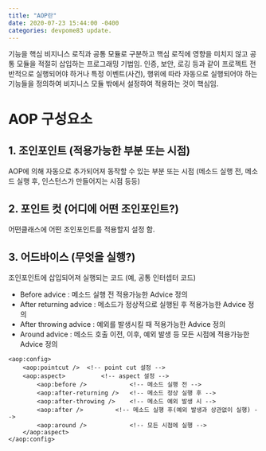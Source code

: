 ```yaml
---
title: "AOP란"
date: 2020-07-23 15:44:00 -0400
categories: devpome83 update.
---
```


기능을 핵심 비지니스 로직과 공통 모듈로 구분하고 핵심 로직에 영향을 미치지 않고 공통 모듈을 적절히 삽입하는 프로그래밍 기법임.
인증, 보안, 로깅 등과 같이 프로젝트 전반적으로 실행되어야 하거나 특정 이벤트(사건), 행위에 따라 자동으로 실행되어야 하는 기능들을 정의하여 비지니스 모듈 밖에서 설정하여 적용하는 것이 핵심임.

# AOP 구성요소

## 1. 조인포인트 (적용가능한 부분 또는 시점)

AOP에 의해 자동으로 추가되어져 동작할 수 있는 부분 또는 시점 (메소드 실행 전, 메소드 실행 후, 인스턴스가 만들어지는 시점 등등)

## 2. 포인트 컷 (어디에 어떤 조인포인트?)

어떤클래스에 어떤 조인포인트를 적용할지 설정 함.

## 3. 어드바이스 (무엇을 실행?)

조인포인트에 삽입되어져 실행되는 코드 (예, 공통 인터셉터 코드)

-   Before advice : 메소드 실행 전 적용가능한 Advice 정의
-   After returning advice : 메소드가 정상적으로 실행된 후 적용가능한 Advice 정의
-   After throwing advice : 예외를 발생시킬 때 적용가능한 Advice 정의
-   Around advice : 메소드 호출 이전, 이후, 예외 발생 등 모든 시점에 적용가능한 Advice 정의

```
<aop:config>
    <aop:pointcut />  <!-- point cut 설정 -->
    <aop:aspect>          <!-- aspect 설정 -->
        <aop:before />            <!-- 메소드 실행 전 -->
        <aop:after-returning />   <!-- 메소드 정상 실행 후 -->
        <aop:after-throwing />    <!-- 메소드 예외 발생 시 -->
        <aop:after />         <!-- 메소드 실행 후(예외 발생과 상관없이 실행) -->
        <aop:around />            <!-- 모든 시점에 실행 -->
    </aop:aspect>
</aop:config>
```
